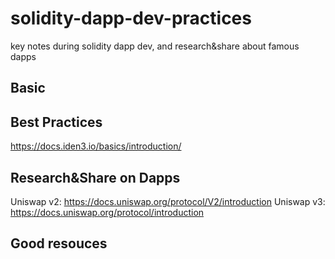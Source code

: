 # solidity-dapp-dev-practices
key notes during solidity dapp dev, and research&amp;share about famous dapps

## Basic


## Best Practices
https://docs.iden3.io/basics/introduction/

## Research&Share on Dapps 
Uniswap v2: https://docs.uniswap.org/protocol/V2/introduction
Uniswap v3: https://docs.uniswap.org/protocol/introduction

## Good resouces
